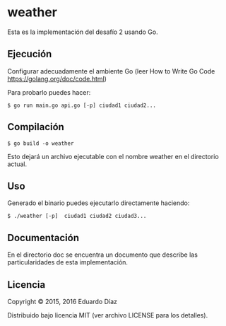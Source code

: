 # weather

Esta es la implementación del desafío 2 usando Go.


## Ejecución

Configurar adecuadamente el ambiente Go (leer How to Write Go Code https://golang.org/doc/code.html)

Para probarlo puedes hacer:

	$ go run main.go api.go [-p] ciudad1 ciudad2...

## Compilación

 	$ go build -o weather

Esto dejará un archivo ejecutable con el nombre weather en el directorio actual.


## Uso

Generado el binario  puedes ejecutarlo directamente haciendo:

    $ ./weather [-p]  ciudad1 ciudad2 ciudad3...


## Documentación

En el directorio doc se encuentra un documento que describe las particularidades de esta implementación.

## Licencia

Copyright © 2015, 2016 Eduardo Díaz

Distribuido bajo licencia MIT (ver archivo LICENSE para los detalles).
